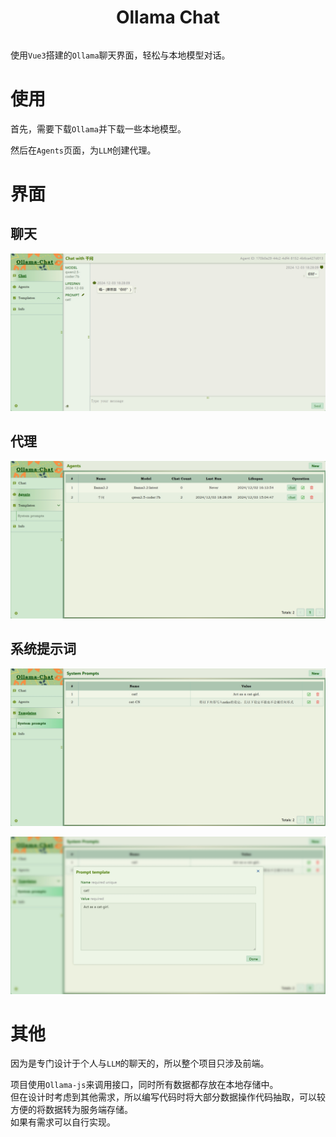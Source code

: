 <div style="display: flex; align-items: center;justify-content: center;">
  <h1>Ollama Chat</h1>
</div>

使用`Vue3`搭建的`Ollama`聊天界面，轻松与本地模型对话。

# 使用
首先，需要下载`Ollama`并下载一些本地模型。

然后在`Agents`页面，为`LLM`创建代理。

# 界面

## 聊天

![image-20241203201246959](res/image-20241203201246959.png)

## 代理

![image-20241203201215109](res/image-20241203201215109.png)

## 系统提示词

![image-20241203201353497](res/image-20241203201353497.png)

![image-20241203201407547](res/image-20241203201407547.png)

# 其他

因为是专门设计于个人与`LLM`的聊天的，所以整个项目只涉及前端。

项目使用`Ollama-js`来调用接口，同时所有数据都存放在本地存储中。  
但在设计时考虑到其他需求，所以编写代码时将大部分数据操作代码抽取，可以较方便的将数据转为服务端存储。  
如果有需求可以自行实现。